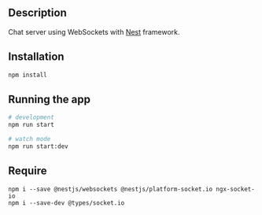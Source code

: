 ## Description

Chat server using WebSockets with [Nest](https://github.com/nestjs/nest) framework.

## Installation

```bash
npm install
```

## Running the app

```bash
# development
npm run start

# watch mode
npm run start:dev
```

## Require

```shell
npm i --save @nestjs/websockets @nestjs/platform-socket.io ngx-socket-io
npm i --save-dev @types/socket.io
```
